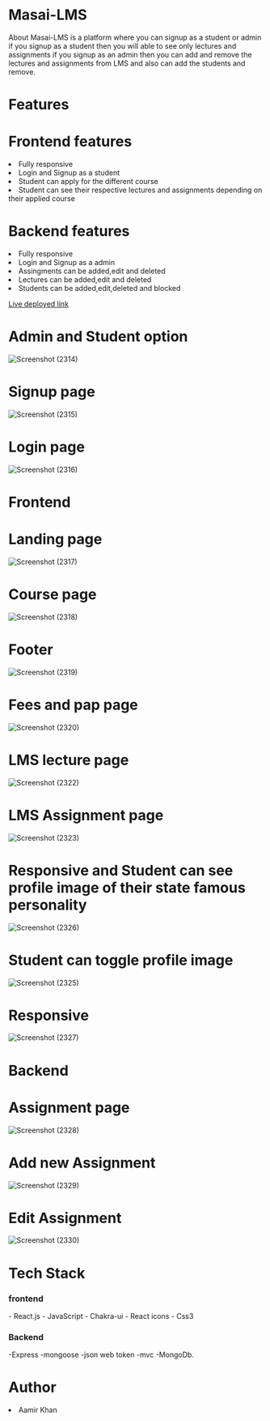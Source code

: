 <h1 fontsize="30px">Masai-LMS</h1>
About
Masai-LMS is a platform where you can signup as a student or admin if you signup as a student then you will able to see only lectures and assignments if you signup as an admin then you can add and remove the lectures and assignments from LMS and also can add the students and remove.
<h1>Features</h1>
<h1>Frontend features</h1>
<li>Fully responsive </li>
<li>Login and Signup as a student</li> 
<li>Student can apply for the different course</li> 
<li>Student can see their respective lectures and assignments depending on their applied course </li> 
<h1>Backend features</h1>
<li>Fully responsive </li>
<li>Login and Signup as a admin</li> 
<li>Assingments can be added,edit and deleted </li> 
<li>Lectures can be added,edit and deleted  </li> 
<li>Students can be added,edit,deleted and blocked </li> 


<a href="https://frontend-ecru.vercel.app/">Live deployed link</a>
<h1>Admin and Student option</h1>

![Screenshot (2314)](https://user-images.githubusercontent.com/101388992/224731931-0980efcd-db26-4f3b-be78-5441f2457b77.png)

<h1>Signup page</h1>

![Screenshot (2315)](https://user-images.githubusercontent.com/101388992/224732419-e2423802-732e-4ce0-8cbb-ce64f96be52c.png)

<h1>Login page</h1>

![Screenshot (2316)](https://user-images.githubusercontent.com/101388992/224732607-cfbdbd4b-0806-46d7-99b8-a3c6846e19e0.png)


<h1>Frontend</h1>
<h1>Landing page</h1>

![Screenshot (2317)](https://user-images.githubusercontent.com/101388992/224732998-a0da568a-f26f-426c-a3bb-1a3e34da85e3.png)

<h1>Course page</h1>

![Screenshot (2318)](https://user-images.githubusercontent.com/101388992/224733645-5bb12bc3-b881-458d-9b9f-a545110337c6.png)

<h1>Footer</h1>



![Screenshot (2319)](https://user-images.githubusercontent.com/101388992/224733950-af320c72-b15a-4dd2-bfbd-b523d6228b33.png)

<h1>Fees and pap page</h1>

![Screenshot (2320)](https://user-images.githubusercontent.com/101388992/224734424-f83ad6c7-b923-44fe-96ad-2b2a904900ec.png)

<h1>LMS lecture page</h1>

![Screenshot (2322)](https://user-images.githubusercontent.com/101388992/224734600-d67aa1e2-1aa2-4eb0-835a-9dc1486940ca.png)

<h1>LMS Assignment page</h1>

![Screenshot (2323)](https://user-images.githubusercontent.com/101388992/224734737-a94aa1d7-5fd4-4f0f-9339-409d090e011e.png)

<h1>Responsive and Student can see profile image of their state famous personality  </h1>

![Screenshot (2326)](https://user-images.githubusercontent.com/101388992/224734913-e1a53eab-5390-4ad9-a603-6f68aa1120a8.png)

<h1>Student can toggle profile image</h1>

![Screenshot (2325)](https://user-images.githubusercontent.com/101388992/224736009-cf053e3e-8184-4d29-9950-27b20113d3e7.png)

<h1>Responsive</h1>

![Screenshot (2327)](https://user-images.githubusercontent.com/101388992/224736341-aa015517-ed2f-4b46-b611-1bdfc98665ed.png)

<h1>Backend</h1>
<h1>Assignment page</h1>

![Screenshot (2328)](https://user-images.githubusercontent.com/101388992/224736715-1ef7fe75-e597-4c58-9366-d0394cedb08c.png)

<h1> Add new Assignment </h1>

![Screenshot (2329)](https://user-images.githubusercontent.com/101388992/224737775-e387b9da-2477-489d-99c3-0d3cd5076117.png)

<h1> Edit Assignment </h1>

![Screenshot (2330)](https://user-images.githubusercontent.com/101388992/224738022-8b88f09b-6f80-402c-989d-b3934ea2f3ea.png)












 <h1>Tech Stack</h1>
 <h3>frontend</h3>
- React.js
- JavaScript
- Chakra-ui
- React icons
- Css3
 <h3>Backend</h3>
 -Express
 -mongoose
 -json web token
 -mvc
 -MongoDb.
<h1>Author</h1> 
<li>Aamir Khan</li>

